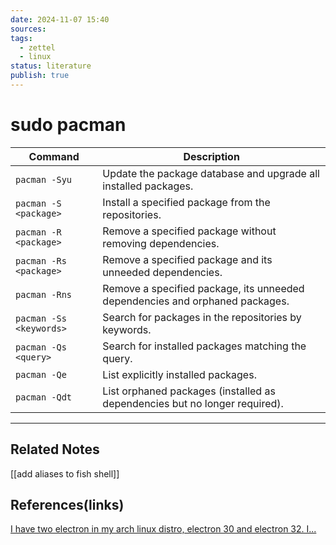 ```yaml
---
date: 2024-11-07 15:40
sources: 
tags:
  - zettel
  - linux
status: literature
publish: true
---
```

# sudo pacman

| Command                 | Description                                                                  |
| ----------------------- | ---------------------------------------------------------------------------- |
| `pacman -Syu`           | Update the package database and upgrade all installed packages.              |
| `pacman -S <package>`   | Install a specified package from the repositories.                           |
| `pacman -R <package>`   | Remove a specified package without removing dependencies.                    |
| `pacman -Rs <package>`  | Remove a specified package and its unneeded dependencies.                    |
| `pacman -Rns`           | Remove a specified package, its unneeded dependencies and orphaned packages. |
| `pacman -Ss <keywords>` | Search for packages in the repositories by keywords.                         |
| `pacman -Qs <query>`    | Search for installed packages matching the query.                            |
| `pacman -Qe`            | List explicitly installed packages.                                          |
| `pacman -Qdt`           | List orphaned packages (installed as dependencies but no longer required).   |

---
## Related Notes
[[add aliases to fish shell]]

## References(links)
[I have two electron in my arch linux distro, electron 30 and electron 32. I...](https://www.perplexity.ai/search/i-have-two-electron-in-my-arch-Ia1xfscVSwO2MMbN12Oqbg)
